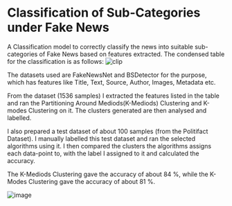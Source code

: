 # Classification of Sub-Categories under Fake News
A Classification model to correctly classify the news into suitable sub-categories of Fake News based on features extracted.
The condensed table for the classification is as follows:
![clip](https://user-images.githubusercontent.com/53210156/162459702-b03af5ca-0a3b-4655-9b64-b98d89bbaf74.PNG)

The datasets used are FakeNewsNet and BSDetector for the purpose, which has features like Title, Text, Source, Author, Images, Metadata etc. 

From the dataset (1536 samples) I extracted the features listed in the table and ran the Partitioning Around Mediods(K-Mediods) Clustering and K-modes Clustering on it. The clusters generated are then analysed and labelled.

I also prepared a test dataset of about 100 samples (from the Politifact Dataset). I manually labelled this test dataset and ran the selected algorithms using it. I then compared the clusters the algorithms assigns each data-point to, with the label I assigned to it and calculated the accuracy. 

The K-Mediods Clustering gave the accuracy of about 84 %, while the K-Modes Clustering gave the accuracy of about 81 %.

![image](https://user-images.githubusercontent.com/53210156/162463116-775eb557-aef4-45ca-8b63-f0202fcc4412.png)





